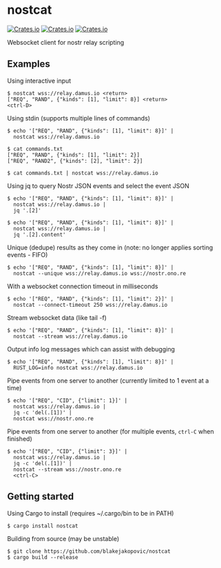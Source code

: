 # nostcat
[![Crates.io](https://img.shields.io/crates/v/nostcat)](https://crates.io/crates/nostcat)
[![Crates.io](https://img.shields.io/crates/d/nostcat)](https://crates.io/crates/nostcat)
[![Crates.io](https://img.shields.io/crates/l/nostcat)](https://github.com/blakejakopovic/nostcat/blob/master/LICENSE)

Websocket client for nostr relay scripting


## Examples

Using interactive input
```shell
$ nostcat wss://relay.damus.io <return>
["REQ", "RAND", {"kinds": [1], "limit": 8}] <return>
<ctrl-D>
```

Using stdin (supports multiple lines of commands)
```shell
$ echo '["REQ", "RAND", {"kinds": [1], "limit": 8}]' |
  nostcat wss://relay.damus.io

$ cat commands.txt
["REQ", "RAND", {"kinds": [1], "limit": 2}]
["REQ", "RAND2", {"kinds": [2], "limit": 2}]

$ cat commands.txt | nostcat wss://relay.damus.io

```

Using jq to query Nostr JSON events and select the event JSON
```shell
$ echo '["REQ", "RAND", {"kinds": [1], "limit": 8}]' |
  nostcat wss://relay.damus.io |
  jq '.[2]'

$ echo '["REQ", "RAND", {"kinds": [1], "limit": 8}]' |
  nostcat wss://relay.damus.io |
  jq '.[2].content'
```

Unique (dedupe) results as they come in (note: no longer applies sorting events - FIFO)
```shell
$ echo '["REQ", "RAND", {"kinds": [1], "limit": 8}]' |
  nostcat --unique wss://relay.damus.io wss://nostr.ono.re
```

With a websocket connection timeout in milliseconds
```shell
$ echo '["REQ", "RAND", {"kinds": [1], "limit": 2}]' |
  nostcat --connect-timeout 250 wss://relay.damus.io
```


Stream websocket data (like tail -f)
```shell
$ echo '["REQ", "RAND", {"kinds": [1], "limit": 8}]' |
  nostcat --stream wss://relay.damus.io
```

Output info log messages which can assist with debugging
```shell
$ echo '["REQ", "RAND", {"kinds": [1], "limit": 8}]' |
  RUST_LOG=info nostcat wss://relay.damus.io
```

Pipe events from one server to another (currently limited to 1 event at a time)
```shell
$ echo '["REQ", "CID", {"limit": 1}]' |
  nostcat wss://relay.damus.io |
  jq -c 'del(.[1])' |
  nostcat wss://nostr.ono.re
```

Pipe events from one server to another (for multiple events, `ctrl-C` when finished)
```shell
$ echo '["REQ", "CID", {"limit": 3}]' |
  nostcat wss://relay.damus.io |
  jq -c 'del(.[1])' |
  nostcat --stream wss://nostr.ono.re
  <ctrl-C>
```


## Getting started
Using Cargo to install (requires ~/.cargo/bin to be in PATH)
```shell
$ cargo install nostcat
```

Building from source (may be unstable)
```shell
$ git clone https://github.com/blakejakopovic/nostcat
$ cargo build --release
```
